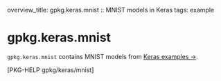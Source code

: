 overview_title: gpkg.keras.mnist :: MNIST models in Keras
tags: example

# gpkg.keras.mnist

`gpkg.keras.mnist` contains MNIST models from [Keras examples
->](https://github.com/keras-team/keras/tree/master/examples).

[PKG-HELP gpkg/keras/mnist]
